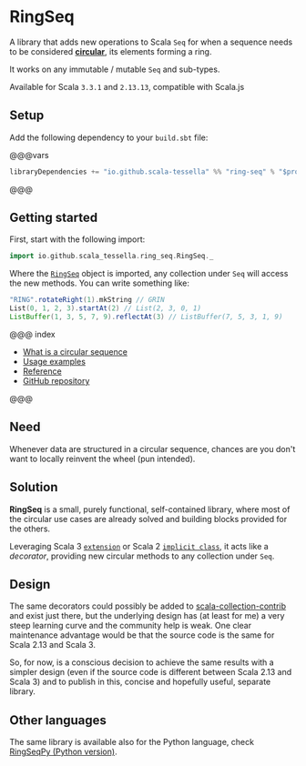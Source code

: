# RingSeq

A library that adds new operations to Scala `Seq`
for when a sequence needs to be considered [**circular**](what-is.html),
its elements forming a ring.

It works on any immutable / mutable `Seq` and sub-types.

Available for Scala `3.3.1` and `2.13.13`, compatible with Scala.js

## Setup

Add the following dependency to your `build.sbt` file:

@@@vars
~~~ scala
libraryDependencies += "io.github.scala-tessella" %% "ring-seq" % "$project.version$" // Use %%% instead of %% if you're using ScalaJS
~~~
@@@

## Getting started

First, start with the following import:

```scala
import io.github.scala_tessella.ring_seq.RingSeq._
```

Where the [`RingSeq`](https://github.com/scala-tessella/ring-seq/blob/master/src/main/scala/io/github/scala_tessella/ring_seq/RingSeq.scala) object is imported, any collection under `Seq`
will access the new methods. You can write something like:

```scala
"RING".rotateRight(1).mkString // GRIN
List(0, 1, 2, 3).startAt(2) // List(2, 3, 0, 1)
ListBuffer(1, 3, 5, 7, 9).reflectAt(3) // ListBuffer(7, 5, 3, 1, 9)
```

@@@ index
* [What is a circular sequence](what-is.md)
* [Usage examples](usage.md)
* [Reference](reference.md)
* [GitHub repository](github.md)

@@@

## Need
Whenever data are structured in a circular sequence,
chances are you don't want to locally reinvent the wheel (pun intended).

## Solution
**RingSeq** is a small, purely functional, self-contained library,
where most of the circular use cases are already solved
and building blocks provided for the others.

Leveraging Scala 3 [`extension`](https://docs.scala-lang.org/scala3/book/ca-extension-methods.html)
or Scala 2 [`implicit class`](https://docs.scala-lang.org/overviews/core/implicit-classes.html),
it acts like a _decorator_,
providing new circular methods to any collection under `Seq`.

## Design

The same decorators could possibly be added to [scala-collection-contrib](https://github.com/scala/scala-collection-contrib) and exist just there,
but the underlying design has (at least for me) a very steep learning curve and the community help is weak.
One clear maintenance advantage would be that the source code is the same for Scala 2.13 and Scala 3.

So, for now, is a conscious decision to achieve the same results with a simpler design (even if the source code is different between Scala 2.13 and Scala 3) and to publish in this, concise and hopefully useful, separate library.

## Other languages

The same library is available also for the Python language, check [RingSeqPy (Python version)](https://github.com/scala-tessella/ring-seq-py/).
